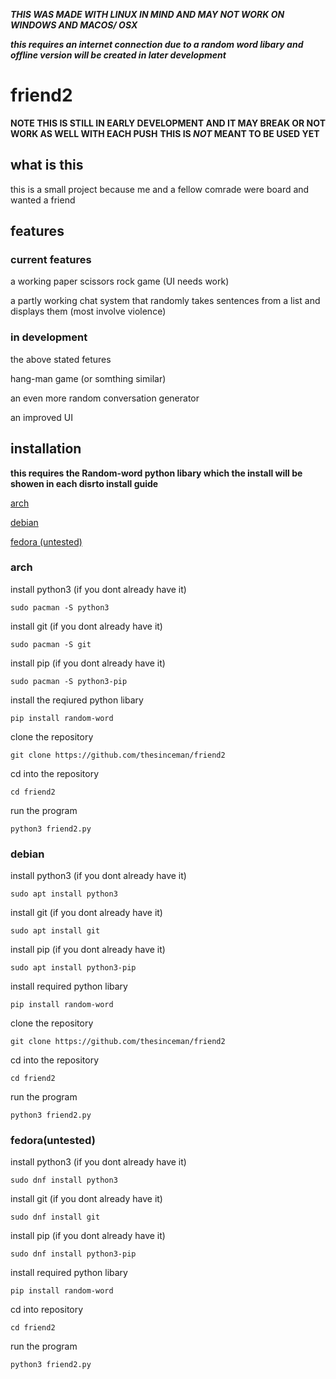***THIS WAS MADE WITH LINUX IN MIND AND MAY NOT WORK ON WINDOWS AND MACOS/ OSX***

***this requires an internet connection due to a random word libary and offline version will be created in later development***
# friend2

**NOTE THIS IS STILL IN EARLY DEVELOPMENT AND IT MAY BREAK OR NOT WORK AS WELL WITH EACH PUSH**
**THIS IS *NOT* MEANT TO BE USED YET**

## what is this
this is a small project because me and a fellow comrade were board and wanted a friend

## features

### **current features**
a working paper scissors rock game (UI needs work)

a partly working chat system that randomly takes sentences from a list and displays them (most involve violence)

### **in development**
the above stated fetures

hang-man game (or somthing similar)

an even more random conversation generator

an improved UI

## installation
**this requires the Random-word python libary which the install will be showen in each disrto install guide**

[arch](#arch)

[debian](#debian)

[fedora (untested)](#fedorauntested)
### arch

install python3 (if you dont already have it)
```
sudo pacman -S python3
```
install git (if you dont already have it)
```
sudo pacman -S git
```
install pip (if you dont already have it)
```
sudo pacman -S python3-pip
```
install the reqiured python libary 
```
pip install random-word
```
clone the repository 
```
git clone https://github.com/thesinceman/friend2
```
cd into the repository
```
cd friend2
```
run the program
```
python3 friend2.py
```

### debian

install python3 (if you dont already have it)
```
sudo apt install python3
```
install git (if you dont already have it)
```
sudo apt install git
```
install pip (if you dont already have it)
```
sudo apt install python3-pip
```
install required python libary
```
pip install random-word
```
clone the repository
```
git clone https://github.com/thesinceman/friend2
```
cd into the repository 
```
cd friend2
```
run the program
```
python3 friend2.py
```
### fedora(untested)
install python3 (if you dont already have it)
```
sudo dnf install python3
```
install git (if you dont already have it)
```
sudo dnf install git
```
install pip (if you dont already have it)
```
sudo dnf install python3-pip
```
install required python libary 
```
pip install random-word
```
cd into repository 
```
cd friend2
```
run the program
```
python3 friend2.py
```
